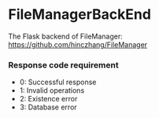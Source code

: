 # FileManagerBackEnd
The Flask backend of FileManager: https://github.com/hinczhang/FileManager
### Response code requirement
- 0: Successful response  
- 1: Invalid operations  
- 2: Existence error  
- 3: Database error